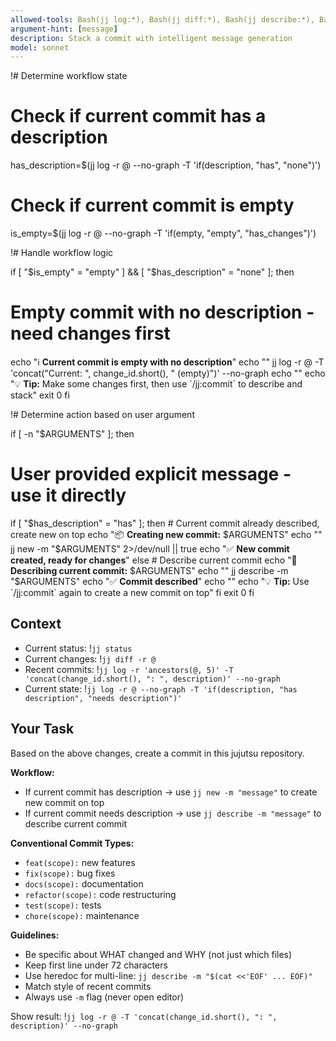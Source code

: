 ```yaml
---
allowed-tools: Bash(jj log:*), Bash(jj diff:*), Bash(jj describe:*), Bash(jj new:*), Bash(jj status:*)
argument-hint: [message]
description: Stack a commit with intelligent message generation
model: sonnet
---
```


!# Determine workflow state

# Check if current commit has a description
has_description=$(jj log -r @ --no-graph -T 'if(description, "has", "none")')

# Check if current commit is empty
is_empty=$(jj log -r @ --no-graph -T 'if(empty, "empty", "has_changes")')

!# Handle workflow logic

if [ "$is_empty" = "empty" ] && [ "$has_description" = "none" ]; then
  # Empty commit with no description - need changes first
  echo "ℹ️  **Current commit is empty with no description**"
  echo ""
  jj log -r @ -T 'concat("Current: ", change_id.short(), " (empty)")' --no-graph
  echo ""
  echo "💡 **Tip:** Make some changes first, then use \`/jj:commit\` to describe and stack"
  exit 0
fi

!# Determine action based on user argument

if [ -n "$ARGUMENTS" ]; then
  # User provided explicit message - use it directly
  if [ "$has_description" = "has" ]; then
    # Current commit already described, create new on top
    echo "📦 **Creating new commit:** $ARGUMENTS"
    echo ""
    jj new -m "$ARGUMENTS" 2>/dev/null || true
    echo "✅ **New commit created, ready for changes**"
  else
    # Describe current commit
    echo "📝 **Describing current commit:** $ARGUMENTS"
    echo ""
    jj describe -m "$ARGUMENTS"
    echo "✅ **Commit described**"
    echo ""
    echo "💡 **Tip:** Use \`/jj:commit\` again to create a new commit on top"
  fi
  exit 0
fi

## Context

- Current status: !`jj status`
- Current changes: !`jj diff -r @`
- Recent commits: !`jj log -r 'ancestors(@, 5)' -T 'concat(change_id.short(), ": ", description)' --no-graph`
- Current state: !`jj log -r @ --no-graph -T 'if(description, "has description", "needs description")'`

## Your Task

Based on the above changes, create a commit in this jujutsu repository.

**Workflow:**
- If current commit has description → use `jj new -m "message"` to create new commit on top
- If current commit needs description → use `jj describe -m "message"` to describe current commit

**Conventional Commit Types:**
- `feat(scope):` new features
- `fix(scope):` bug fixes
- `docs(scope):` documentation
- `refactor(scope):` code restructuring
- `test(scope):` tests
- `chore(scope):` maintenance

**Guidelines:**
- Be specific about WHAT changed and WHY (not just which files)
- Keep first line under 72 characters
- Use heredoc for multi-line: `jj describe -m "$(cat <<'EOF' ... EOF)"`
- Match style of recent commits
- Always use `-m` flag (never open editor)

Show result: !`jj log -r @ -T 'concat(change_id.short(), ": ", description)' --no-graph`
